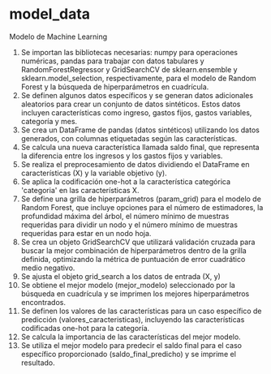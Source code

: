 # model_data
Modelo de Machine Learning

1.	Se importan las bibliotecas necesarias: numpy para operaciones numéricas, pandas para trabajar con datos tabulares y RandomForestRegressor y GridSearchCV de sklearn.ensemble y sklearn.model_selection, respectivamente, para el modelo de Random Forest y la búsqueda de hiperparámetros en cuadrícula.
2.	Se definen algunos datos específicos y se generan datos adicionales aleatorios para crear un conjunto de datos sintéticos. Estos datos incluyen características como ingreso, gastos fijos, gastos variables, categoría y mes.
3.	Se crea un DataFrame de pandas (datos sintéticos) utilizando los datos generados, con columnas etiquetadas según las características.
4.	Se calcula una nueva característica llamada saldo final, que representa la diferencia entre los ingresos y los gastos fijos y variables.
5.	Se realiza el preprocesamiento de datos dividiendo el DataFrame en características (X) y la variable objetivo (y).
6.	Se aplica la codificación one-hot a la característica categórica 'categoria' en las características X.
7.	Se define una grilla de hiperparámetros (param_grid) para el modelo de Random Forest, que incluye opciones para el número de estimadores, la profundidad máxima del árbol, el número mínimo de muestras requeridas para dividir un nodo y el número mínimo de muestras requeridas para estar en un nodo hoja.
8.	Se crea un objeto GridSearchCV que utilizará validación cruzada para buscar la mejor combinación de hiperparámetros dentro de la grilla definida, optimizando la métrica de puntuación de error cuadrático medio negativo.
9.	Se ajusta el objeto grid_search a los datos de entrada (X, y)
10.	Se obtiene el mejor modelo (mejor_modelo) seleccionado por la búsqueda en cuadrícula y se imprimen los mejores hiperparámetros encontrados.
11.	Se definen los valores de las características para un caso específico de predicción (valores_caracteristicas), incluyendo las características codificadas one-hot para la categoría.
12.	Se calcula la importancia de las características del mejor modelo.
13.	Se utiliza el mejor modelo para predecir el saldo final para el caso específico proporcionado (saldo_final_predicho) y se imprime el resultado.







